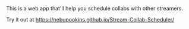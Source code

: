 This is a web app that'll help you schedule collabs with other streamers.

Try it out at https://nebupookins.github.io/Stream-Collab-Scheduler/
